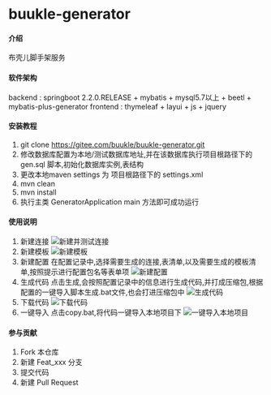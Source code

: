 # buukle-generator

#### 介绍
布壳儿脚手架服务

#### 软件架构
backend : springboot 2.2.0.RELEASE + mybatis + mysql5.7以上 + beetl + mybatis-plus-generator
frontend :  thymeleaf + layui + js + jquery

#### 安装教程

1.  git clone https://gitee.com/buukle/buukle-generator.git
2.  修改数据库配置为本地/测试数据库地址,并在该数据库执行项目根路径下的 gen.sql 脚本,初始化数据库实例,表结构
3.  更改本地maven settings 为 项目根路径下的 settings.xml
4.  mvn clean
5.  mvn install
6.  执行主类 GeneratorApplication main 方法即可成功运行

#### 使用说明

1.  新建连接
![新建并测试连接](https://images.gitee.com/uploads/images/2021/0722/132942_310d8d77_1694096.png "微信截图_20210722132925.png")
2.  新建模板
![新建模板](https://images.gitee.com/uploads/images/2021/0722/133030_29f709eb_1694096.png "屏幕截图.png")
3.  新建配置
在配置记录中,选择需要生成的连接,表清单,以及需要生成的模板清单,按照提示进行配置包名等表单项
![新建配置](https://images.gitee.com/uploads/images/2021/0722/133142_2a0cb7a7_1694096.png "屏幕截图.png")
4.  生成代码
点击生成,会按照配置记录中的信息进行生成代码,并打成压缩包,根据配置的一键导入脚本生成.bat文件,也会打进压缩包中
![生成代码](https://images.gitee.com/uploads/images/2021/0722/133232_fba3b423_1694096.png "屏幕截图.png")
5.  下载代码
![下载代码](https://images.gitee.com/uploads/images/2021/0722/133514_c7abed9d_1694096.png "屏幕截图.png")
6.  一键导入
点击copy.bat,将代码一键导入本地项目下
![一键导入本地项目](https://images.gitee.com/uploads/images/2021/0722/133634_91a14bb3_1694096.png "屏幕截图.png")

#### 参与贡献

1.  Fork 本仓库
2.  新建 Feat_xxx 分支
3.  提交代码
4.  新建 Pull Request

